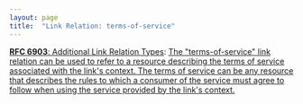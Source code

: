 ```yaml
---
layout: page
title:  "Link Relation: terms-of-service"
---
```


[**RFC 6903**: Additional Link Relation Types](/specs/IETF/RFC/6903 "This specification defines a number of additional link relation types that can used for a range of purposes in a variety of applications types."): [The "terms-of-service" link relation can be used to refer to a resource describing the terms of service associated with the link's context. The terms of service can be any resource that describes the rules to which a consumer of the service must agree to follow when using the service provided by the link's context.](http://tools.ietf.org/html/rfc6903#section-5)

